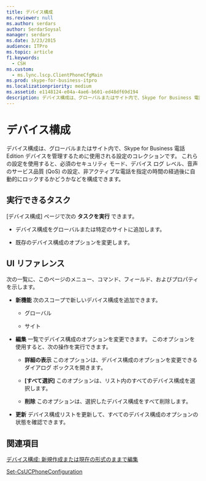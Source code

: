 ```yaml
---
title: デバイス構成
ms.reviewer: null
ms.author: serdars
author: SerdarSoysal
manager: serdars
ms.date: 3/23/2015
audience: ITPro
ms.topic: article
f1.keywords:
  - CSH
ms.custom:
  - ms.lync.lscp.ClientPhoneCfgMain
ms.prod: skype-for-business-itpro
ms.localizationpriority: medium
ms.assetid: e1148124-e04a-4ae6-b601-ed48df69d194
description: デバイス構成は、グローバルまたはサイト内で、Skype for Business 電話 Edition デバイスを管理するために使用される設定のコレクションです。 これらの設定を使用すると、必須のセキュリティ モード、デバイス ログ レベル、音声のサービス品質 (QoS) の設定、非アクティブな電話を指定の時間の経過後に自動的にロックするかどうかなどを構成できます。
---
```


# <a name="device-configuration"></a>デバイス構成
 
デバイス構成は、グローバルまたはサイト内で、Skype for Business 電話 Edition デバイスを管理するために使用される設定のコレクションです。 これらの設定を使用すると、必須のセキュリティ モード、デバイス ログ レベル、音声のサービス品質 (QoS) の設定、非アクティブな電話を指定の時間の経過後に自動的にロックするかどうかなどを構成できます。 
  
## <a name="tasks-you-can-perform"></a>実行できるタスク

[デバイス構成] ページで次の **タスクを実行** できます。
  
- デバイス構成をグローバルまたは特定のサイトに追加します。
    
- 既存のデバイス構成のオプションを変更します。
    
## <a name="ui-reference"></a>UI リファレンス

次の一覧に、このページのメニュー、コマンド、フィールド、およびプロパティを示します。
  
- **新機能** 次のスコープで新しいデバイス構成を追加できます。
    
  - グローバル
    
  - サイト
    
- **編集** 一覧でデバイス構成のオプションを変更できます。 このオプションを使用すると、次の操作を実行できます。
    
  - **詳細の表示** このオプションは、デバイス構成のオプションを変更できるダイアログ ボックスを開きます。
    
  - **[すべて選択]** このオプションは、リスト内のすべてのデバイス構成を選択します。
    
  - **削除** このオプションは、選択したデバイス構成をすべて削除します。
    
- **更新** デバイス構成リストを更新して、すべてのデバイス構成のオプションの状態を確認できます。
    
## <a name="see-also"></a>関連項目

[デバイス構成: 新規作成または現在の形式のままで編集](device-configuration-create-new-or-edit-existing.md)

[Set-CsUCPhoneConfiguration](/powershell/module/skype/set-csucphoneconfiguration?view=skype-ps)